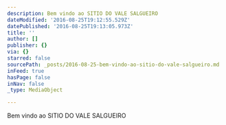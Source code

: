 ```yaml
---
description: Bem vindo ao SITIO DO VALE SALGUEIRO
dateModified: '2016-08-25T19:12:55.529Z'
datePublished: '2016-08-25T19:13:05.973Z'
title: ''
author: []
publisher: {}
via: {}
starred: false
sourcePath: _posts/2016-08-25-bem-vindo-ao-sitio-do-vale-salgueiro.md
inFeed: true
hasPage: false
inNav: false
_type: MediaObject

---
```

Bem vindo ao SITIO DO VALE SALGUEIRO